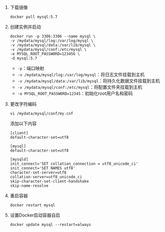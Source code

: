 1. 下载镜像

   `docker pull mysql:5.7`

2. 创建实例并启动

   ```shell
   docker run -p 3306:3306 --name mysql \
   -v /mydata/mysql/log:/var/log/mysql \
   -v /mydata/mysql/data:/var/lib/mysql \
   -v /mydata/mysql/conf:/etc/mysql \
   -e MYSQL_ROOT_PASSWORD=123456 \
   -d mysql:5.7
   ```

   - `-p`：端口映射
   - `-v /mydata/mysql/log:/var/log/mysql`：将日志文件挂载到主机
   - `-v /mydata/mysql/data:/var/lib/mysql`：将持久化数据文件挂载到主机
   - `-v /mydata/mysql/conf:/etc/mysql`：将配置文件夹挂载到主机
   - `-e MYSQL_ROOT_PASSWORD=12345`：初始化root用户名和密码

3. 更改字符编码

   ```shell
   vi /mydata/mysql/conf/my.cnf
   ```

   添加以下内容

   ```text
   [client]
   default-character-set=utf8
   
   [mysql]
   default-character-set=utf8
   
   [mysqld]
   init_connect='SET collation_connection = utf8_unicode_ci'
   init_connect='SET NAMES utf8'
   character-set-server=utf8
   collation-server=utf8_unicode_ci
   skip-character-set-client-handshake
   skip-name-resolve
   ```

4. 重启容器

   ```shell
   docker restart mysql
   ```

5. 设置Docker启动容器自启

   ```shell
   docker update mysql --restart=always
   ```

   